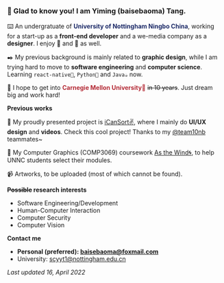### 👋 Glad to know you! I am Yiming (baisebaoma) Tang.

⌨️ An undergratuate of **<font color="#1C2A67">University of Nottingham Ningbo China</font>**, working for a start-up as a **front-end developer** and a we-media company as a **designer**. I enjoy 🎵 and 🎹 as well.

✒️ My previous background is mainly related to **graphic design**, while I am trying hard to move to **software engineering** and **computer science**. Learning `react-native🌸`, `Python🐍` and `Java☕️` now.

🏫 I hope to get into **<font color="#B42B36">Carnegie Mellon University🌟</font>** ~~in 10 years~~. Just dream big and work hard! 

**Previous works**

📖 My proudly presented project is [iCanSort✌️](https://github.com/team10nb/i-can-sort), where I mainly do **UI/UX design** and **videos**. Check this cool project! Thanks to my [@team10nb](https://github.com/team10nb) teammates~

🎨 My Computer Graphics (COMP3069) coursework [As the Wind🌀](https://github.com/baisebaoma/COMP3069CW), to help UNNC students select their modules.

📹 Artworks, to be uploaded (most of which cannot be found).

**~~Possible~~ research interests**

- Software Engineering/Development
- Human-Computer Interaction
- Computer Security
- Computer Vision

**Contact me**

- **Personal (preferred): baisebaoma@foxmail.com**
- University: scyyt1@nottingham.edu.cn

_Last updated 16, April 2022_
